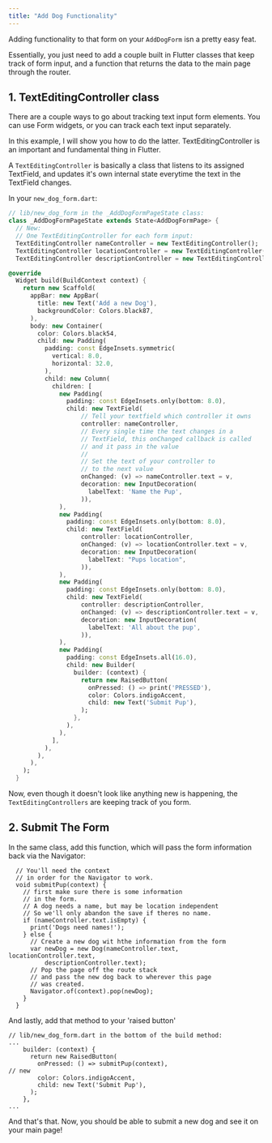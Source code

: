 ```yaml
---
title: "Add Dog Functionality"
---
```


Adding functionality to that form on your `AddDogForm` isn a pretty easy feat.

Essentially, you just need to add a couple built in Flutter classes that keep track of form input, and a function that returns the data to the main page through the router.

## 1. TextEditingController class

There are a couple ways to go about tracking text input form elements. You can use Form widgets, or you can track each text input separately.

In this example, I will show you how to do the latter. TextEditingController is an important and fundamental thing in Flutter.

A `TextEditingController` is basically a class that listens to its assigned TextField, and updates it's own internal state everytime the text in the TextField changes.

In your `new_dog_form.dart`:

```dart
// lib/new_dog_form in the _AddDogFormPageState class:
class _AddDogFormPageState extends State<AddDogFormPage> {
  // New:
  // One TextEditingController for each form input:
  TextEditingController nameController = new TextEditingController();
  TextEditingController locationController = new TextEditingController();
  TextEditingController descriptionController = new TextEditingController();

@override
  Widget build(BuildContext context) {
    return new Scaffold(
      appBar: new AppBar(
        title: new Text('Add a new Dog'),
        backgroundColor: Colors.black87,
      ),
      body: new Container(
        color: Colors.black54,
        child: new Padding(
          padding: const EdgeInsets.symmetric(
            vertical: 8.0,
            horizontal: 32.0,
          ),
          child: new Column(
            children: [
              new Padding(
                padding: const EdgeInsets.only(bottom: 8.0),
                child: new TextField(
                    // Tell your textfield which controller it owns
                    controller: nameController,                         // new
                    // Every single time the text changes in a
                    // TextField, this onChanged callback is called
                    // and it pass in the value
                    //
                    // Set the text of your controller to
                    // to the next value
                    onChanged: (v) => nameController.text = v,          // new
                    decoration: new InputDecoration(
                      labelText: 'Name the Pup',
                    )),
              ),
              new Padding(
                padding: const EdgeInsets.only(bottom: 8.0),
                child: new TextField(
                    controller: locationController,                     // new
                    onChanged: (v) => locationController.text = v,      // new
                    decoration: new InputDecoration(
                      labelText: "Pups location",
                    )),
              ),
              new Padding(
                padding: const EdgeInsets.only(bottom: 8.0),
                child: new TextField(
                    controller: descriptionController,                  // new
                    onChanged: (v) => descriptionController.text = v,   // new
                    decoration: new InputDecoration(
                      labelText: 'All about the pup',
                    )),
              ),
              new Padding(
                padding: const EdgeInsets.all(16.0),
                child: new Builder(
                  builder: (context) {
                    return new RaisedButton(
                      onPressed: () => print('PRESSED'),
                      color: Colors.indigoAccent,
                      child: new Text('Submit Pup'),
                    );
                  },
                ),
              ),
            ],
          ),
        ),
      ),
    );
  }
```

Now, even though it doesn't look like anything new is happening, the `TextEditingControllers` are keeping track of you form.

## 2. Submit The Form

In the same class, add this function, which will pass the form information back via the Navigator:

```
  // You'll need the context
  // in order for the Navigator to work.
  void submitPup(context) {
    // first make sure there is some information
    // in the form.
    // A dog needs a name, but may be location independent
    // So we'll only abandon the save if theres no name.
    if (nameController.text.isEmpty) {
      print('Dogs need names!');
    } else {
      // Create a new dog wit hthe information from the form
      var newDog = new Dog(nameController.text, locationController.text,
          descriptionController.text);
      // Pop the page off the route stack
      // and pass the new dog back to wherever this page
      // was created.
      Navigator.of(context).pop(newDog);
    }
  }
```

And lastly, add that method to your 'raised button'

```
// lib/new_dog_form.dart in the bottom of the build method:
...
    builder: (context) {
      return new RaisedButton(
        onPressed: () => submitPup(context),                            // new
        color: Colors.indigoAccent,
        child: new Text('Submit Pup'),
      );
    },
...
```


And that's that. Now, you should be able to submit a new dog and see it on your main page!
